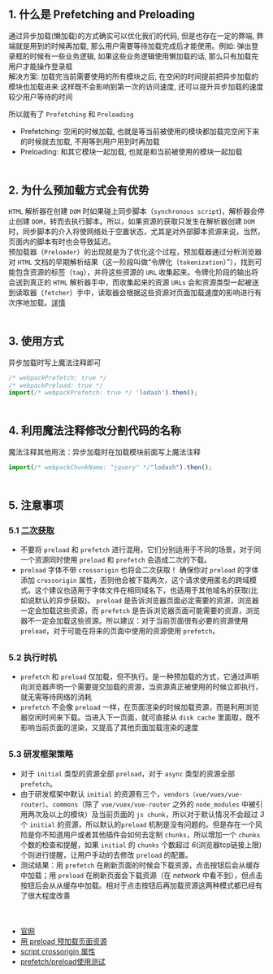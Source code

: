 ## 1. 什么是 Prefetching and Preloading
通过异步加载(懒加载)的方式确实可以优化我们的代码, 但是也存在一定的弊端, 弊端就是用到的时候再加载, 那么用户需要等待加载完成后才能使用。例如: 弹出登录框的时候有一些业务逻辑, 如果这些业务逻辑使用懒加载的话, 那么只有加载完用户才能操作登录框<br>
解决方案:
加载完当前需要使用的所有模块之后, 在空闲的时间提前把异步加载的模块也加载进来
这样既不会影响到第一次的访问速度, 还可以提升异步加载的速度较少用户等待的时间<br>

所以就有了 `Prefetching` 和 `Preloading`
- Prefetching: 空闲的时候加载, 也就是等当前被使用的模块都加载完空闲下来的时候就去加载, 不用等到用户用到时再加载
- Preloading: 和其它模块一起加载, 也就是和当前被使用的模块一起加载
<div style="margin-bottom: 50px;"></div>

## 2. 为什么预加载方式会有优势
`HTML` 解析器在创建 `DOM` 时如果碰上同步脚本（`synchronous script`)，解析器会停止创建 `DOM`，转而去执行脚本。所以，如果资源的获取只发生在解析器创建 `DOM` 时，同步脚本的介入将使网络处于空置状态，尤其是对外部脚本资源来说，当然，页面内的脚本有时也会导致延迟。<br>
预加载器（`Preloader`）的出现就是为了优化这个过程，预加载器通过分析浏览器对 `HTML` 文档的早期解析结果（这一阶段叫做“令牌化（`tokenization`）”），找到可能包含资源的标签（`tag`），并将这些资源的 `URL` 收集起来。令牌化阶段的输出将会送到真正的 `HTML` 解析器手中，而收集起来的资源 `URLs` 会和资源类型一起被送到读取器（`fetcher`）手中，读取器会根据这些资源对页面加载速度的影响进行有次序地加载。[详情](https://toutiao.io/posts/318549/app_preview)

<div style="margin-bottom: 50px;"></div>

## 3. 使用方式
异步加载时写上魔法注释即可
```js
/* webpackPrefetch: true */
/* webpackPreload: true */
import(/* webpackPrefetch: true */ 'lodash').then();
```
<div style="margin-bottom: 50px;"></div>


## 4. 利用魔法注释修改分割代码的名称
魔法注释其他用法：异步加载时在加载模块前面写上魔法注释
```js
import(/* webpackChunkName: "jquery" */"lodash").then();
```
<div style="margin-bottom: 50px;"></div>

## 5. 注意事项
### 5.1 [二次获取](https://zhuanlan.zhihu.com/p/48521680)
- 不要将 `preload` 和 `prefetch` 进行混用，它们分别适用于不同的场景，对于同一个资源同时使用 `preload` 和 `prefetch` 会造成二次的下载。
- `preload` 字体不带 `crossorigin` 也将会二次获取！ 确保你对 `preload` 的字体添加 `crossorigin` 属性，否则他会被下载两次，这个请求使用匿名的跨域模式。这个建议也适用于字体文件在相同域名下，也适用于其他域名的获取(比如说默认的异步获取)。
`preload` 是告诉浏览器页面必定需要的资源，浏览器一定会加载这些资源，而 `prefetch` 是告诉浏览器页面可能需要的资源，浏览器不一定会加载这些资源。所以建议：对于当前页面很有必要的资源使用 `preload`，对于可能在将来的页面中使用的资源使用 `prefetch`。
<div style="margin-bottom: 30px;"></div>

### 5.2 执行时机
- `prefetch` 和 `preload` 仅加载，但不执行。是一种预加载的方式，它通过声明向浏览器声明一个需要提交加载的资源，当资源真正被使用的时候立即执行，就无需等待网络的消耗
- `prefetch` 不会像 `preload` 一样，在页面渲染的时候加载资源，而是利用浏览器空闲时间来下载。当进入下一页面，就可直接从 `disk cache` 里面取，既不影响当前页面的渲染，又提高了其他页面加载渲染的速度
<div style="margin-bottom: 30px;"></div>

### 5.3 研发框架策略
- 对于 `initial` 类型的资源全部 `preload`，对于 `async` 类型的资源全部 `prefetch`。
- 由于研发框架中默认 `initial` 的资源有三个，`vendors（vue/vuex/vue-router）`、`commons`（除了 `vue/vuex/vue-router` 之外的 `node_modules` 中被引用两次及以上的模块）及当前页面的 `js chunk`，所以对于默认情况不会超过 *3* 个 `initial` 的资源，所以默认的`preload` 机制是没有问题的。但是存在一个风险是你不知道用户或者其他插件会如何去定制 `chunks`，所以增加一个 `chunks` 个数的检查和提醒，如果 `initial` 的 `chunks` 个数超过 *6*(浏览器tcp链接上限) 个则进行提醒，让用户手动的去修改 `preload` 的配置。
- 测试结果：用 `prefetch` 在刷新页面的时候会下载资源，点击按钮后会从缓存中加载；用 `preload` 在刷新页面会下载资源（在 *network* 中看不到），但点击按钮后会从从缓存中加载。相对于点击按钮后再加载资源这两种模式都已经有了很大程度改善
<div style="margin-bottom: 50px;"></div>


- [官网](https://webpack.js.org/guides/code-splitting/#prefetchingpreloading-modules)
- [用 preload 预加载页面资源](https://juejin.cn/post/6844903562070196237)
- [script crossorigin 属性](https://juejin.cn/post/6969825311361859598)
- [prefetch/preload使用测试](https://km.sankuai.com/page/1088835970)
